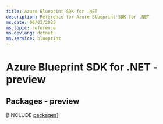 ```yaml
---
title: Azure Blueprint SDK for .NET
description: Reference for Azure Blueprint SDK for .NET
ms.date: 06/03/2025
ms.topic: reference
ms.devlang: dotnet
ms.service: blueprint
---
```

# Azure Blueprint SDK for .NET - preview
## Packages - preview
[!INCLUDE [packages](blueprint-index.md)]
